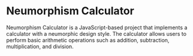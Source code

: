 # Neumorphism Calculator

Neumorphism Calculator is a JavaScript-based project that implements a calculator with a neumorphic design style. The calculator allows users to perform basic arithmetic operations such as addition, subtraction, multiplication, and division.

